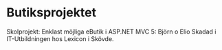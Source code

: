 # Butiksprojektet
Skolprojekt: Enklast möjliga eButik i ASP.NET MVC 5: Björn o Elio
Skadad i IT-Utbildningen hos Lexicon i Skövde.
